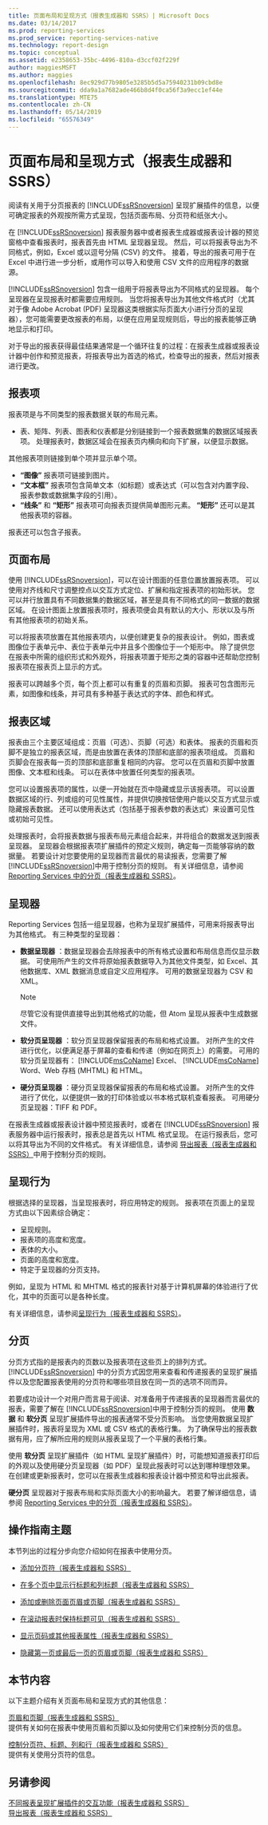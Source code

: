 ```yaml
---
title: 页面布局和呈现方式（报表生成器和 SSRS）| Microsoft Docs
ms.date: 03/14/2017
ms.prod: reporting-services
ms.prod_service: reporting-services-native
ms.technology: report-design
ms.topic: conceptual
ms.assetid: e2358653-35bc-4496-810a-d3ccf02f229f
author: maggiesMSFT
ms.author: maggies
ms.openlocfilehash: 8ec929d77b9805e3285b5d5a75940231b09cbd8e
ms.sourcegitcommit: dda9a1a7682ade466b8d4f0ca56f3a9ecc1ef44e
ms.translationtype: MTE75
ms.contentlocale: zh-CN
ms.lasthandoff: 05/14/2019
ms.locfileid: "65576349"
---
```

# <a name="page-layout-and-rendering-report-builder-and-ssrs"></a>页面布局和呈现方式（报表生成器和 SSRS）
阅读有关用于分页报表的 [!INCLUDE[ssRSnoversion](../../includes/ssrsnoversion-md.md)] 呈现扩展插件的信息，以便可确定报表的外观按所需方式呈现，包括页面布局、分页符和纸张大小。 

 在 [!INCLUDE[ssRSnoversion](../../includes/ssrsnoversion-md.md)] 报表服务器中或者报表生成器或报表设计器的预览窗格中查看报表时，报表首先由 HTML 呈现器呈现。 然后，可以将报表导出为不同格式，例如，Excel 或以逗号分隔 (CSV) 的文件。 接着，导出的报表可用于在 Excel 中进行进一步分析，或用作可以导入和使用 CSV 文件的应用程序的数据源。  
  
 [!INCLUDE[ssRSnoversion](../../includes/ssrsnoversion-md.md)] 包含一组用于将报表导出为不同格式的呈现器。 每个呈现器在呈现报表时都需要应用规则。 当您将报表导出为其他文件格式时（尤其对于像 Adobe Acrobat (PDF) 呈现器这类根据实际页面大小进行分页的呈现器），您可能需要更改报表的布局，以便在应用呈现规则后，导出的报表能够正确地显示和打印。  
  
 对于导出的报表获得最佳结果通常是一个循环往复的过程：在报表生成器或报表设计器中创作和预览报表，将报表导出为首选的格式，检查导出的报表，然后对报表进行更改。  
    
##  <a name="PageLayout"></a> 报表项  
 报表项是与不同类型的报表数据关联的布局元素。 
 
* 表、矩阵、列表、图表和仪表都是分别链接到一个报表数据集的数据区域报表项。 处理报表时，数据区域会在报表页内横向和向下扩展，以便显示数据。 

其他报表项则链接到单个项并显示单个项。 
* **“图像”** 报表项可链接到图片。 
* **“文本框”** 报表项包含简单文本（如标题）或表达式（可以包含对内置字段、报表参数或数据集字段的引用）。 
* **“线条”** 和 **“矩形”** 报表项可向报表页提供简单图形元素。 **“矩形”** 还可以是其他报表项的容器。 

报表还可以包含子报表。  
  
## <a name="page-layout"></a>页面布局

 使用 [!INCLUDE[ssRSnoversion](../../includes/ssrsnoversion-md.md)]，可以在设计图面的任意位置放置报表项。 可以使用对齐线和尺寸调整控点以交互方式定位、扩展和指定报表项的初始形状。 您可以并行放置具有不同数据集的数据区域，甚至是具有不同格式的同一数据的数据区域。 在设计图面上放置报表项时，报表项便会具有默认的大小、形状以及与所有其他报表项的初始关系。 
 
 可以将报表项放置在其他报表项内，以便创建更复杂的报表设计。 例如，图表或图像位于表单元中、表位于表单元中并且多个图像位于一个矩形中。 除了提供您在报表中所需的组织形式和外观外，将报表项置于矩形之类的容器中还帮助您控制报表项在报表页上显示的方式。  
  
 报表可以跨越多个页，每个页上都可以有重复的页眉和页脚。 报表可包含图形元素，如图像和线条，并可具有多种基于表达式的字体、颜色和样式。  
  
##  <a name="ReportSections"></a> 报表区域  
 报表由三个主要区域组成：页眉（可选）、页脚（可选）和表体。 报表的页眉和页脚不是独立的报表区域，而是由放置在表体的顶部和底部的报表项组成。 页眉和页脚会在报表每一页的顶部和底部重复相同的内容。 您可以在页眉和页脚中放置图像、文本框和线条。 可以在表体中放置任何类型的报表项。  
  
 您可以设置报表项的属性，以便一开始就在页中隐藏或显示该报表项。 可以设置数据区域的行、列或组的可见性属性，并提供切换按钮使用户能以交互方式显示或隐藏报表数据。 还可以使用表达式（包括基于报表参数的表达式）来设置可见性或初始可见性。  
  
 处理报表时，会将报表数据与报表布局元素组合起来，并将组合的数据发送到报表呈现器。 呈现器会根据报表项扩展插件的预定义规则，确定每一页能够容纳的数据量。 若要设计对您要使用的呈现器而言最优的易读报表，您需要了解 [!INCLUDE[ssRSnoversion](../../includes/ssrsnoversion-md.md)]中用于控制分页的规则。 有关详细信息，请参阅 [Reporting Services 中的分页（报表生成器和 SSRS）](../../reporting-services/report-design/pagination-in-reporting-services-report-builder-and-ssrs.md)。  
  
##  <a name="RenderingExtensions"></a> 呈现器  
 Reporting Services 包括一组呈现器，也称为呈现扩展插件，可用来将报表导出为其他格式。 有三种类型的呈现器：  
  
-   **数据呈现器** ：数据呈现器会去除报表中的所有格式设置和布局信息而仅显示数据。 可使用所产生的文件将原始报表数据导入为其他文件类型，如 Excel、其他数据库、XML 数据消息或自定义应用程序。 可用的数据呈现器为 CSV 和 XML。  
  
    > [!NOTE]  
    >  尽管它没有提供直接导出到其他格式的功能，但 Atom 呈现从报表中生成数据文件。  
  
-   **软分页呈现器** ：软分页呈现器保留报表的布局和格式设置。 对所产生的文件进行优化，以便满足基于屏幕的查看和传递（例如在网页上）的需要。 可用的软分页呈现器有： [!INCLUDE[msCoName](../../includes/msconame-md.md)] Excel、 [!INCLUDE[msCoName](../../includes/msconame-md.md)] Word、Web 存档 (MHTML) 和 HTML。  
  
-   **硬分页呈现器** ：硬分页呈现器保留报表的布局和格式设置。 对所产生的文件进行了优化，以便提供一致的打印体验或以书本格式联机查看报表。 可用硬分页呈现器：TIFF 和 PDF。  
  
 在报表生成器或报表设计器中预览报表时，或者在 [!INCLUDE[ssRSnoversion](../../includes/ssrsnoversion-md.md)] 报表服务器中运行报表时，报表总是首先以 HTML 格式呈现。 在运行报表后，您可以将其导出为不同的文件格式。 有关详细信息，请参阅 [导出报表（报表生成器和 SSRS）](../../reporting-services/report-builder/export-reports-report-builder-and-ssrs.md)中用于控制分页的规则。  
  
##  <a name="RenderingBehaviors"></a> 呈现行为  
 根据选择的呈现器，当呈现报表时，将应用特定的规则。 报表项在页面上的呈现方式由以下因素综合确定：  
  
-   呈现规则。  
-   报表项的高度和宽度。  
-   表体的大小。  
-   页面的高度和宽度。  
-   特定于呈现器的分页支持。  
  
 例如，呈现为 HTML 和 MHTML 格式的报表针对基于计算机屏幕的体验进行了优化，其中的页面可以是各种长度。  
  
 有关详细信息，请参阅[呈现行为（报表生成器和 SSRS）](../../reporting-services/report-design/rendering-behaviors-report-builder-and-ssrs.md)。  
   
##  <a name="Pagination"></a> 分页  
 分页方式指的是报表内的页数以及报表项在这些页上的排列方式。 [!INCLUDE[ssRSnoversion](../../includes/ssrsnoversion-md.md)] 中的分页方式因您用来查看和传递报表的呈现扩展插件以及您配置报表使用的分页符和哪些项目放在同一页的选项不同而异。  
  
 若要成功设计一个对用户而言易于阅读、对准备用于传递报表的呈现器而言最优的报表，需要了解在 [!INCLUDE[ssRSnoversion](../../includes/ssrsnoversion-md.md)]中用于控制分页的规则。 使用 **数据** 和 **软分页** 呈现扩展插件导出的报表通常不受分页影响。 当您使用数据呈现扩展插件时，报表将呈现为 XML 或 CSV 格式的表格行集。 为了确保导出的报表数据有用，应了解所应用的规则从报表呈现了一个平展的表格行集。  
  
 使用 **软分页** 呈现扩展插件（如 HTML 呈现扩展插件）时，可能想知道报表打印后的外观以及使用硬分页呈现器（如 PDF）呈现此报表时可以达到哪种理想效果。 在创建或更新报表时，您可以在报表生成器和报表设计器中预览和导出此报表。  
  
 **硬分页** 呈现器对于报表布局和实际页面大小的影响最大。 若要了解详细信息，请参阅 [Reporting Services 中的分页（报表生成器和 SSRS）](../../reporting-services/report-design/pagination-in-reporting-services-report-builder-and-ssrs.md)。  
   
##  <a name="HowTo"></a> 操作指南主题  
 本节列出的过程分步向您介绍如何在报表中使用分页。  
  
-   [添加分页符（报表生成器和 SSRS）](../../reporting-services/report-design/add-a-page-break-report-builder-and-ssrs.md)  
  
-   [在多个页中显示行标题和列标题（报表生成器和 SSRS）](../../reporting-services/report-design/display-row-and-column-headers-on-multiple-pages-report-builder-and-ssrs.md)  
  
-   [添加或删除页面页眉或页脚（报表生成器和 SSRS）](../../reporting-services/report-design/add-or-remove-a-page-header-or-footer-report-builder-and-ssrs.md)  
  
-   [在滚动报表时保持标题可见（报表生成器和 SSRS）](../../reporting-services/report-design/keep-headers-visible-when-scrolling-through-a-report-report-builder-and-ssrs.md)  
  
-   [显示页码或其他报表属性（报表生成器和 SSRS）](../../reporting-services/report-design/display-page-numbers-or-other-report-properties-report-builder-and-ssrs.md)  
  
-   [隐藏第一页或最后一页的页眉或页脚（报表生成器和 SSRS）](../../reporting-services/report-design/hide-a-page-header-or-footer-on-the-first-or-last-page-report-builder-and-ssrs.md)  
  
##  <a name="InThisSection"></a> 本节内容  
 以下主题介绍有关页面布局和呈现方式的其他信息：  
  
 [页眉和页脚（报表生成器和 SSRS）](../../reporting-services/report-design/page-headers-and-footers-report-builder-and-ssrs.md)  
 提供有关如何在报表中使用页眉和页脚以及如何使用它们来控制分页的信息。  
  
 [控制分页符、标题、列和行（报表生成器和 SSRS）](../../reporting-services/report-design/controlling-page-breaks-headings-columns-and-rows-report-builder-and-ssrs.md)  
 提供有关使用分页符的信息。  
  
## <a name="see-also"></a>另请参阅  
 [不同报表呈现扩展插件的交互功能（报表生成器和 SSRS）](../../reporting-services/report-builder/interactive-functionality-different-report-rendering-extensions.md)   
 [导出报表（报表生成器和 SSRS）](../../reporting-services/report-builder/export-reports-report-builder-and-ssrs.md)  
  
  
